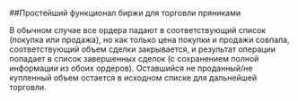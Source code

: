 ##Простейший функционал биржи для торговли пряниками

В обычном случае все ордера падают в соответствующий список (покупка или продажа), но как
только цена покупки и продажи совпала, соответствующий объем сделки закрывается, и результат
операции попадает в список завершенных сделок (с сохранением полной информации из обоих
ордеров). Оставшийся не проданный/не купленный объем остается в исходном списке для
дальнейшей торговли.

